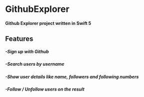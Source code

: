 # GithubExplorer

#### Github Explorer project written in Swift 5


## Features
##### -Sign up with Github
##### -Search users by username
##### -Show user details like name, followers and following numbers
##### -Follow / Unfollow users on the result
